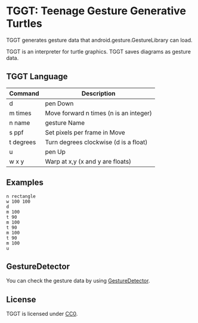 TGGT: Teenage Gesture Generative Turtles
========================================

TGGT generates gesture data that android.gesture.GestureLibrary can load.

TGGT is an interpreter for turtle graphics. TGGT saves diagrams as gesture data.

TGGT Language
---------------

| Command   | Description                            |
| --------- | -------------------------------------- |
| d         | pen Down                               |
| m times   | Move forward n times (n is an integer) |
| n name    | gesture Name                           |
| s ppf     | Set pixels per frame in Move           |
| t degrees | Turn degrees clockwise (d is a float)  |
| u         | pen Up                                 |
| w x y     | Warp at x,y (x and y are floats)       |

Examples
--------

```
n rectangle
w 100 100
d
m 100
t 90
m 100
t 90
m 100
t 90
m 100
u
```

GestureDetector
---------------

You can check the gesture data by using [GestureDetector](https://github.com/tkojitu/GestureDetector).

License
-------

TGGT is licensed under [CC0](https://creativecommons.org/publicdomain/zero/1.0/).
